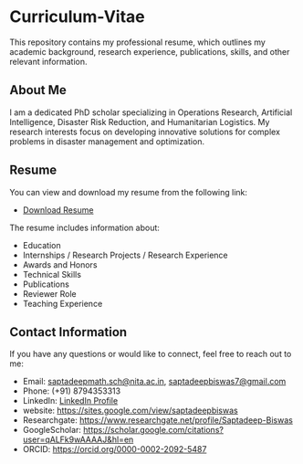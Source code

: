 # Curriculum-Vitae
This repository contains my professional resume, which outlines my academic background, research experience, publications, skills, and other relevant information.
## About Me

I am a dedicated PhD scholar specializing in Operations Research, Artificial Intelligence, Disaster Risk Reduction, and Humanitarian Logistics. My research interests focus on developing innovative solutions for complex problems in disaster management and optimization.

## Resume

You can view and download my resume from the following link:

- [Download Resume](https://github.com/saptadeepb/Curriculum-Vitae)

The resume includes information about:
- Education
- Internships / Research Projects / Research Experience
- Awards and Honors
- Technical Skills
- Publications
- Reviewer Role
- Teaching Experience


## Contact Information

If you have any questions or would like to connect, feel free to reach out to me:

- Email: saptadeepmath.sch@nita.ac.in, saptadeepbiswas7@gmail.com
- Phone: (+91) 8794353313
- LinkedIn: [LinkedIn Profile](https://www.linkedin.com/in/saptadeep-biswas)
- website: https://sites.google.com/view/saptadeepbiswas
- Researchgate: https://www.researchgate.net/profile/Saptadeep-Biswas
- GoogleScholar: https://scholar.google.com/citations?user=qALFk9wAAAAJ&hl=en
- ORCID: https://orcid.org/0000-0002-2092-5487
